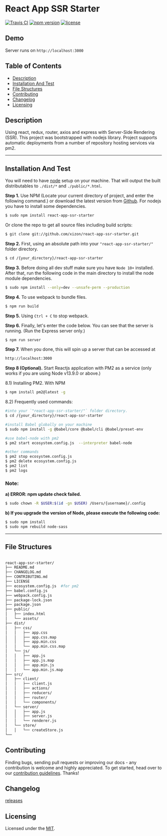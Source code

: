 # React App SSR Starter


[![Travis CI](https://img.shields.io/travis/xizon/react-app-ssr-starter/master?style=for-the-badge)](https://travis-ci.org/xizon/react-app-ssr-starter/)
[![npm version](https://img.shields.io/npm/v/react-app-ssr-starter?style=for-the-badge)](https://www.npmjs.com/package/react-app-ssr-starter)
[![license](https://img.shields.io/badge/license-MIT-brightgreen.svg?style=for-the-badge)](LICENSE)



## Demo

Server runs on `http://localhost:3000`


## Table of Contents


* [Description](#description)
* [Installation And Test](#installation-and-test)
* [File Structures](#file-structures)
* [Contributing](#contributing)
* [Changelog](#changelog)
* [Licensing](#licensing)



## Description

Using react, redux, router, axios and express with Server-Side Rendering (SSR). This project was bootstrapped with nodejs library. Project supports automatic deployments from a number of repository hosting services via pm2.


* * *


## Installation And Test

You will need to have [node](https://nodejs.org/) setup on your machine. That will output the built distributables to `./dist/*` and `./public/*.html`.


**Step 1.** Use NPM (Locate your current directory of project, and enter the following command.) or download the latest version from [Github](https://github.com/xizon/react-app-ssr-starter). For nodejs you have to install some dependencies.

```sh
$ sudo npm install react-app-ssr-starter
```

Or clone the repo to get all source files including build scripts: 

```sh
$ git clone git://github.com/xizon/react-app-ssr-starter.git
```


**Step 2.** First, using an absolute path into your `"react-app-ssr-starter/"` folder directory.

```sh
$ cd /{your_directory}/react-app-ssr-starter
```


**Step 3.** Before doing all dev stuff make sure you have `Node 10+` installed. After that, run the following code in the main directory to install the node module dependencies.

```sh
$ sudo npm install --only=dev --unsafe-perm --production
```


**Step 4.** To use webpack to bundle files.

```sh
$ npm run build
```

**Step 5.** Using `Ctrl + C` to stop webpack.


**Step 6.** Finally, let's enter the code below. You can see that the server is running. (Run the Express server only.)

```sh
$ npm run server
```


**Step 7.** When you done, this will spin up a server that can be accessed at

```sh
http://localhost:3000
```

**Step 8 (Optional).** Start Reactjs application with PM2 as a service (only works if you are using Node v13.9.0 or above.)


8.1) Installing PM2. With NPM

```sh
$ npm install pm2@latest -g
```


8.2) Frequently used commands:

```sh
#into your `"react-app-ssr-starter/"` folder directory.
$ cd /{your_directory}/react-app-ssr-starter

#install Babel globally on your machine
$ sudo npm install -g @babel/core @babel/cli @babel/preset-env 

#use babel-node with pm2
$ pm2 start ecosystem.config.js  --interpreter babel-node  

#other commands
$ pm2 stop ecosystem.config.js
$ pm2 delete ecosystem.config.js
$ pm2 list
$ pm2 logs
```



### Note:
 
**a) ERROR: npm update check failed.**

```sh
$ sudo chown -R $USER:$(id -gn $USER) /Users/{username}/.config
```

**b) If you upgrade the version of Node, please execute the following code:**

```sh
$ sudo npm install
$ sudo npm rebuild node-sass
```



* * *


## File Structures



```sh

react-app-ssr-starter/
├── README.md
├── CHANGELOG.md
├── CONTRIBUTING.md
├── LICENSE
├── ecosystem.config.js  #for pm2
├── babel.config.js
├── webpack.config.js
├── package-lock.json
├── package.json
├── public/
│   ├── index.html
│   └── assets/
├── dist/
│   ├── css/
│   │   ├── app.css
│   │   ├── app.css.map
│   │   ├── app.min.css
│   │   └── app.min.css.map
│   └── js/
│   │   ├── app.js
│   │   ├── app.js.map
│   │   ├── app.min.js
│   │   └── app.min.js.map
├── src/
│   ├── client/
│   │   ├── client.js
│   │   ├── actions/
│   │   ├── reducers/
│   │   ├── router/
│   │   └── components/
│   └── server/
│   │   ├── app.js
│   │   ├── server.js
│   │   └── renderer.js
│   └── store/
│   │   └── createStore.js
└──
```



## Contributing

Finding bugs, sending pull requests or improving our docs - any contribution is welcome and highly appreciated. To get started, head over to our [contribution guidelines](CONTRIBUTING.md). Thanks!


## Changelog

[releases](CHANGELOG.md)



## Licensing

Licensed under the [MIT](https://opensource.org/licenses/MIT).


